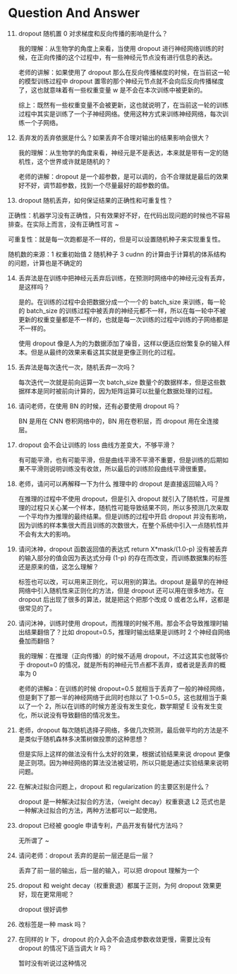 # Question And Answer



11. dropout 随机置 0 对求梯度和反向传播的影响是什么？

    我的理解：从生物学的角度上来看，当使用 dropout 进行神经网络训练的时候，在正向传播的这个过程中，有一些神经元节点没有进行信息的表达。

    老师的讲解：如果使用了 dropout 那么在反向传播梯度的时候，在当前这一轮的模型训练过程中 dropout 置零的那个神经元节点就不会向后反向传播梯度了，这也就意味着有一些权重变量 w 是不会在本次训练中被更新的。

    综上：既然有一些权重变量不会被更新，这也就说明了，在当前这一轮的训练过程中其实是训练了一个子神经网络。使用这种方式来训练神经网络，每次训练一个子网络。

12. 丢弃发的丢弃依据是什么？如果丢弃不合理对输出的结果影响会很大？

    我的理解：从生物学的角度来看，神经元是不是表达，本来就是带有一定的随机性，这个世界或许就是随机的？

    老师的讲解：dropout 是一个超参数，是可以调的，合不合理就是最后的效果好不好，调节超参数，找到一个尽量最好的超参数的值。



13. dropout 随机丢弃，如何保证结果的正确性和可重复性？

正确性：机器学习没有正确性，只有效果好不好，在代码出现问题的时候也不容易排查。在实际上而言，没有正确性可言 ~ 

可重复性：就是每一次跑都是不一样的，但是可以设置随机种子来实现重复性。

随机数的来源：1 权重初始值 2 随机种子 3 cudnn 的计算由于计算机的体系结构的问题，计算也是不确定的



14. 丢弃法是在训练中把神经元丢弃后训练，在预测时网络中的神经元没有丢弃，是这样吗？

    是的。在训练的过程中会把数据分成一个一个的 batch_size 来训练，每一轮的 batch_size 的训练过程中被丢弃的神经元都不一样，所以在每一轮中不被更新的权重变量都是不一样的，也就是每一次训练的过程中训练的子网络都是不一样的。

    使用 dropout 像是人为的为数据添加了噪音，这样以便适应纷繁复杂的输入样本。但是从最终的效果来看这其实就是更像正则化的过程。

    

15. 丢弃法是每次迭代一次，随机丢弃一次吗？

    每次迭代一次就是前向运算一次 batch_size 数量个的数据样本，但是这些数据样本是同时被前向计算的，因为矩阵运算可以批量化数据处理的过程。

    

16. 请问老师，在使用 BN 的时候，还有必要使用 dropout 吗？

    BN 是用在 CNN 卷积网络中的，BN 用在卷积层，而 dropout 用在全连接层。

    

17. dropout 会不会让训练的 loss 曲线方差变大，不够平滑？

    有可能平滑，也有可能平滑，但是曲线平滑不平滑不重要，但是训练的后期如果不平滑则说明训练没有收敛，所以最后的训练阶段曲线平滑很重要。

18. 老师，请问可以再解释一下为什么 推理中的 dropout 是直接返回输入吗？

    在推理的过程中不使用 dropout，但是引入 dropout 就引入了随机性，可是推理的过程只关心某一个样本，随机性可能导致结果不同，所以多预测几次来取一个平均作为推理的最终结果。但是训练的过程中开启 dropout 并没有影响，因为训练的样本集很大而且训练的次数很大，在整个系统中引入一点随机性并不会有太大的影响。

19. 请问沐神，dropout 函数返回值的表达式 return X*mask/(1.0-p) 没有被丢弃的输入部分的值会因为表达式分母 (1-p) 的存在而改变，而训练数据集的标签还是原来的值，这怎么理解？

    标签也可以改，可以用来正则化，可以用别的算法。dropout 是最早的在神经网络中引入随机性来正则化的方法，但是 dropout 还可以用在很多地方。在 dropout 后出现了很多的算法，就是把这个把那个改成 0 或者怎么样，这都是很常见的了。

20. 请问沐神，训练时使用 dropout，而推理的时候不用。那会不会导致推理时输出结果翻倍了？比如 dropout=0.5，推理时输出结果是训练时 2 个神经自网络叠加而翻倍？

    我的理解：在推理（正向传播）的时候不适用 dropout，不过这其实也就等价于 dropout=0 的情况，就是所有的神经元节点都不丢弃，或者说是丢弃的概率为 0 

    老师的讲解a：在训练的时候 dropout=0.5 就相当于丢弃了一般的神经网络，但是剩下了那一半的神经网络于此同时也除以了 1-0.5=0.5，这也就相当于乘以了一个 2，所以在训练的时候方差没有发生变化，数学期望 E 没有发生变化，所以说没有导致翻倍的情况发生。

21. 老师，dropout 每次随机选择子网络，多做几次预测，最后做平均的方法是不是类似于随机森林多决策树做投票的这种思想？

    但是实际上这样的做法没有什么太好的效果，根据试验结果来说 dropout 更像是正则项。因为神经网络的算法没法被证明，所以只能是通过实验结果来说明问题。

22. 在解决过拟合问题上，dropout 和 regularization 的主要区别是什么？

    dropout 是一种解决过拟合的方法，（weight decay）权重衰退 L2 范式也是一种解决过拟合的方法，两种方法都可以一起使用。

24. dropout 已经被 google 申请专利，产品开发有替代方法吗？

    无所谓了 ~ 

25. 请问老师：dropout 丢弃的是前一层还是后一层？

    丢弃了前一层的输出，后一层的输入，可以把 dropout 理解为一个

26. dropout 和 weight decay（权重衰退）都属于正则，为何 dropout 效果更好，现在更常用呢？

    dropout 很好调参

27. 改标签是一种 mask 吗？

28. 在同样的 lr 下，dropout 的介入会不会造成参数收敛更慢，需要比没有 dropout 的情况下适当调大 lr 吗？

    暂时没有听说过这种情况
